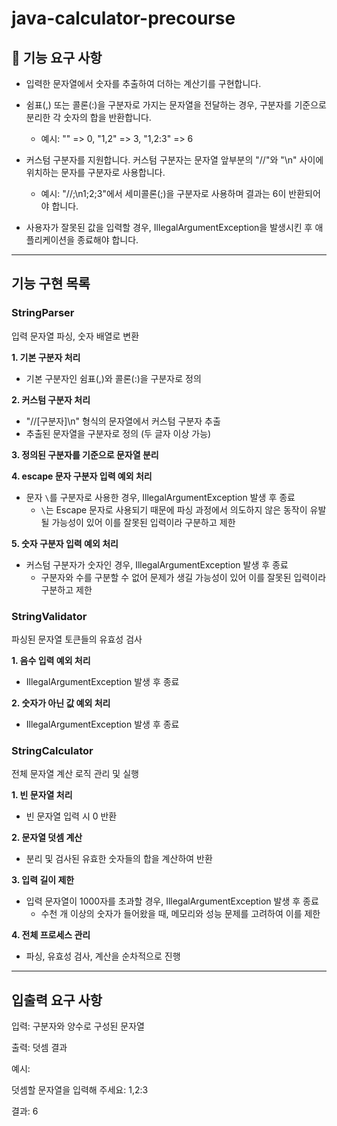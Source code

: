 # java-calculator-precourse

## 🚀 기능 요구 사항
- 입력한 문자열에서 숫자를 추출하여 더하는 계산기를 구현합니다.

- 쉼표(,) 또는 콜론(:)을 구분자로 가지는 문자열을 전달하는 경우, 구분자를 기준으로 분리한 각 숫자의 합을 반환합니다.

  - 예시: "" => 0, "1,2" => 3, "1,2:3" => 6
 
- 커스텀 구분자를 지원합니다. 커스텀 구분자는 문자열 앞부분의 "//"와 "\n" 사이에 위치하는 문자를 구분자로 사용합니다.

  - 예시: "//;\n1;2;3"에서 세미콜론(;)을 구분자로 사용하며 결과는 6이 반환되어야 합니다.
 
- 사용자가 잘못된 값을 입력할 경우, IllegalArgumentException을 발생시킨 후 애플리케이션을 종료해야 합니다.


***

## 기능 구현 목록
### StringParser
입력 문자열 파싱, 숫자 배열로 변환

**1. 기본 구분자 처리**
  - 기본 구분자인 쉼표(,)와 콜론(:)을 구분자로 정의

**2. 커스텀 구분자 처리**
  - "//[구분자]\n" 형식의 문자열에서 커스텀 구분자 추출
  - 추출된 문자열을 구분자로 정의 (두 글자 이상 가능)

**3. 정의된 구분자를 기준으로 문자열 분리**

**4. escape 문자 구분자 입력 예외 처리**
  - 문자 `\`를 구분자로 사용한 경우, IllegalArgumentException 발생 후 종료
    - `\`는 Escape 문자로 사용되기 때문에 파싱 과정에서 의도하지 않은 동작이 유발될 가능성이 있어 이를 잘못된 입력이라 구분하고 제한

**5. 숫자 구분자 입력 예외 처리**
  - 커스텀 구분자가 숫자인 경우, IllegalArgumentException 발생 후 종료
    - 구분자와 수를 구분할 수 없어 문제가 생길 가능성이 있어 이를 잘못된 입력이라 구분하고 제한

### StringValidator
파싱된 문자열 토큰들의 유효성 검사

**1. 음수 입력 예외 처리**
  -  IllegalArgumentException 발생 후 종료

**2. 숫자가 아닌 값 예외 처리**
  -  IllegalArgumentException 발생 후 종료


### StringCalculator
전체 문자열 계산 로직 관리 및 실행

**1. 빈 문자열 처리**
  - 빈 문자열 입력 시 0 반환

**2. 문자열 덧셈 계산**
  - 분리 및 검사된 유효한 숫자들의 합을 계산하여 반환

**3. 입력 길이 제한**
- 입력 문자열이 1000자를 초과할 경우, IllegalArgumentException 발생 후 종료
  - 수천 개 이상의 숫자가 들어왔을 때, 메모리와 성능 문제를 고려하여 이를 제한

**4. 전체 프로세스 관리**
- 파싱, 유효성 검사, 계산을 순차적으로 진행


***


## 입출력 요구 사항
입력: 구분자와 양수로 구성된 문자열

출력: 덧셈 결과

예시: 

덧셈할 문자열을 입력해 주세요: 1,2:3

결과: 6

